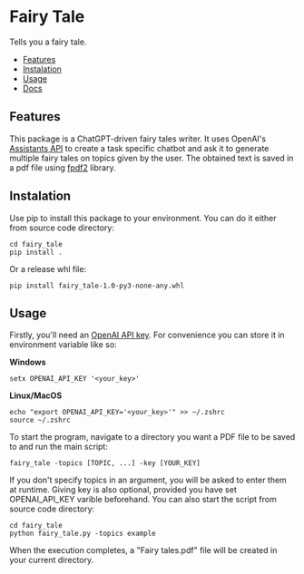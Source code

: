 
# Fairy Tale
Tells you a fairy tale.
- [Features](#features)
- [Instalation](#instalation)
- [Usage](#usage)
- [Docs](https://damiankantorowski.github.io/FairyTale/)
## Features
This package is a ChatGPT-driven fairy tales writer. It uses OpenAI's [Assistants API](https://platform.openai.com/docs/assistants/) to create a task specific chatbot and ask it to generate multiple fairy tales on topics given by the user. The obtained text is saved in a pdf file using [fpdf2](https://github.com/py-pdf/fpdf2) library.
## Instalation
Use pip to install this package to your environment.
You can do it either from source code directory:

    cd fairy_tale
    pip install .
Or a release whl file:

	pip install fairy_tale-1.0-py3-none-any.whl
## Usage
Firstly, you'll need an [OpenAI API key](https://platform.openai.com/api-keys). For convenience you can store it in  environment variable like so:

**Windows**

	setx OPENAI_API_KEY '<your_key>'
**Linux/MacOS**

	echo "export OPENAI_API_KEY='<your_key>'" >> ~/.zshrc
	source ~/.zshrc
To start the program, navigate to a directory you want a PDF file to be saved to and run the main script:

	fairy_tale -topics [TOPIC, ...] -key [YOUR_KEY]
If you don't specify topics in an argument, you will be asked to enter them at runtime.
Giving key is also optional, provided you have set OPENAI_API_KEY varible beforehand.
You can also start the script from source code directory:

	cd fairy_tale
    python fairy_tale.py -topics example
When the execution completes, a "Fairy tales.pdf" file will be created in your current directory.
